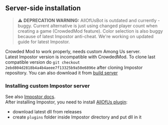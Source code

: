 ## Server-side installation
> :warning: **DEPRECATION WARNING:**
> AllOfUsBot is outdated and currently - buggy. Current alternative is just using changed player count when creating a game (CrowdedMod feature).
> Color selection is also buggy because of latest Impostor anti-cheat. We're working on updated guide for latest Impostor.

Crowded Mod to work properly, needs custom Among Us server.<br/>
Latest Impostor version is incompatible with CrowdedMod. To clone last compatible version do `git checkout 2ebd804d2818b4a4b4aeee7f13325b9a50e6896e` after cloning Impostor repository. You can also download it from [build server](https://ci.appveyor.com/project/Impostor/Impostor/builds/36871832/artifacts)
### Installing custom Impostor server
See also [Impostor docs](https://github.com/Impostor/Impostor/blob/dev/docs/Running-the-server.md). <br/>
After installing Impostor, you need to install [AllOfUs plugin](https://github.com/XtraCube/AllOfUsBot):
- download latest dll from releases
- create `plugins` folder inside Impostor directory and put dll in it
